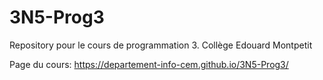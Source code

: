 # 3N5-Prog3
Repository pour le cours de programmation 3. Collège Edouard Montpetit

Page du cours:
https://departement-info-cem.github.io/3N5-Prog3/
